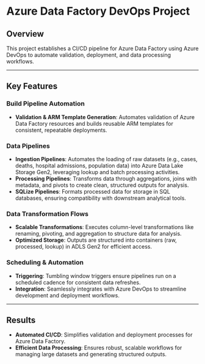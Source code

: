 # Azure Data Factory DevOps Project

## Overview
This project establishes a CI/CD pipeline for Azure Data Factory using Azure DevOps to automate validation, deployment, and data processing workflows. 

---

## Key Features

### Build Pipeline Automation
- **Validation & ARM Template Generation**: Automates validation of Azure Data Factory resources and builds reusable ARM templates for consistent, repeatable deployments.

### Data Pipelines
- **Ingestion Pipelines**: Automates the loading of raw datasets (e.g., cases, deaths, hospital admissions, population data) into Azure Data Lake Storage Gen2, leveraging lookup and batch processing activities.
- **Processing Pipelines**: Transforms data through aggregations, joins with metadata, and pivots to create clean, structured outputs for analysis.
- **SQLize Pipelines**: Formats processed data for storage in SQL databases, ensuring compatibility with downstream analytical tools.

### Data Transformation Flows
- **Scalable Transformations**: Executes column-level transformations like renaming, pivoting, and aggregation to structure data for analysis.
- **Optimized Storage**: Outputs are structured into containers (raw, processed, lookup) in ADLS Gen2 for efficient access.

### Scheduling & Automation
- **Triggering**: Tumbling window triggers ensure pipelines run on a scheduled cadence for consistent data refreshes.
- **Integration**: Seamlessly integrates with Azure DevOps to streamline development and deployment workflows.

---

## Results
- **Automated CI/CD**: Simplifies validation and deployment processes for Azure Data Factory.
- **Efficient Data Processing**: Ensures robust, scalable workflows for managing large datasets and generating structured outputs.

